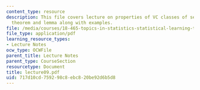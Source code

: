 ```yaml
---
content_type: resource
description: This file covers lecture on properties of VC classes of sets based on
  theorem and lemma along with examples.
file: /media/courses/18-465-topics-in-statistics-statistical-learning-theory-spring-2007/717d10cd759298c8ebc820be92d6b5d8_lecture09.pdf
file_type: application/pdf
learning_resource_types:
- Lecture Notes
ocw_type: OCWFile
parent_title: Lecture Notes
parent_type: CourseSection
resourcetype: Document
title: lecture09.pdf
uid: 717d10cd-7592-98c8-ebc8-20be92d6b5d8
---
```

